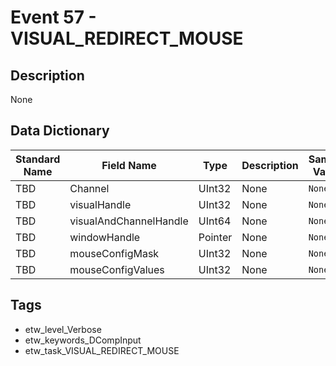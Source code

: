 # Event 57 - VISUAL_REDIRECT_MOUSE

## Description
None

## Data Dictionary
|Standard Name|Field Name|Type|Description|Sample Value|
|---|---|---|---|---|
|TBD|Channel|UInt32|None|`None`|
|TBD|visualHandle|UInt32|None|`None`|
|TBD|visualAndChannelHandle|UInt64|None|`None`|
|TBD|windowHandle|Pointer|None|`None`|
|TBD|mouseConfigMask|UInt32|None|`None`|
|TBD|mouseConfigValues|UInt32|None|`None`|

## Tags
* etw_level_Verbose
* etw_keywords_DCompInput
* etw_task_VISUAL_REDIRECT_MOUSE